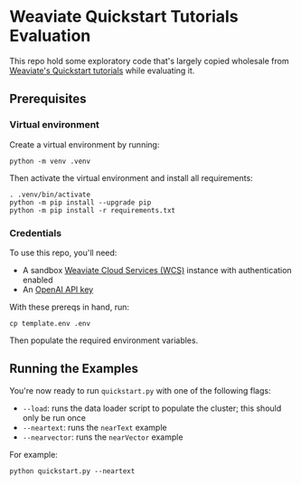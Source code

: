 # Weaviate Quickstart Tutorials Evaluation

This repo hold some exploratory code that's largely copied wholesale from [Weaviate's Quickstart tutorials](https://weaviate.io/developers/weaviate/quickstart) while evaluating it.

## Prerequisites

### Virtual environment

Create a virtual environment by running:

```shell
python -m venv .venv
```

Then activate the virtual environment and install all requirements:

```shell
. .venv/bin/activate
python -m pip install --upgrade pip
python -m pip install -r requirements.txt
```

### Credentials

To use this repo, you'll need:

* A sandbox [Weaviate Cloud Services (WCS)](https://weaviate.io/developers/wcs/quickstart) instance with authentication enabled
* An [OpenAI API key](https://platform.openai.com/docs/api-reference/authentication)

With these prereqs in hand, run:

```shell
cp template.env .env
```

Then populate the required environment variables.

## Running the Examples

You're now ready to run `quickstart.py` with one of the following flags:

* `--load`: runs the data loader script to populate the cluster; this should only be run once
* `--neartext`: runs the `nearText` example
* `--nearvector`: runs the `nearVector` example

For example:

```shell
python quickstart.py --neartext
```
